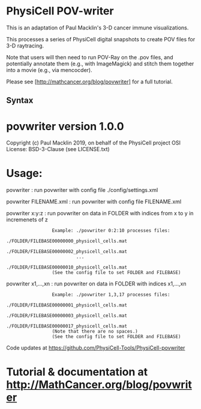 # PhysiCell POV-writer

This is an adaptation of Paul Macklin's 3-D cancer immune visualizations.

This processes a series of PhysiCell digital snapshots to create POV files for 3-D raytracing.

Note that users will then need to run POV-Ray on the .pov files, and potentially annotate them (e.g., with ImageMagick) and stitch them together into a movie (e.g., via mencocder). 

Please see [http://mathcancer.org/blog/povwriter] for a full tutorial. 

## Syntax 

povwriter version 1.0.0
================================================================================

Copyright (c) Paul Macklin 2019, on behalf of the PhysiCell project
OSI License: BSD-3-Clause (see LICENSE.txt)

Usage: 
================================================================================
povwriter		: run povwriter with config file ./config/settings.xml

povwriter FILENAME.xml	: run povwriter with config file FILENAME.xml

povwriter x:y:z		: run povwriter on data in FOLDER with indices from x 
               		  to y in incremenets of z

               		 Example: ./povwriter 0:2:10 processes files: 
               		          ./FOLDER/FILEBASE00000000_physicell_cells.mat
               		          ./FOLDER/FILEBASE00000002_physicell_cells.mat
               		          ...
               		          ./FOLDER/FILEBASE00000010_physicell_cells.mat
               		 (See the config file to set FOLDER and FILEBASE)

povwriter x1,...,xn	: run povwriter on data in FOLDER with indices x1,...,xn 

               		 Example: ./povwriter 1,3,17 processes files: 
               		          ./FOLDER/FILEBASE00000001_physicell_cells.mat
               		          ./FOLDER/FILEBASE00000003_physicell_cells.mat
               		          ./FOLDER/FILEBASE00000017_physicell_cells.mat
               		 (Note that there are no spaces.)
               		 (See the config file to set FOLDER and FILEBASE)

Code updates at https://github.com/PhysiCell-Tools/PhysiCell-povwriter 

Tutorial & documentation at http://MathCancer.org/blog/povwriter 
================================================================================
